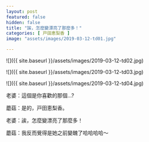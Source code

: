 ```yaml
---
layout: post
featured: false
hidden: false
title: "誒，怎麼變漂亮了那麼多！"
categories: [ 戸田恵梨香 ]
image: "assets/images/2019-03-12-td01.jpg"

---
```

![]({{ site.baseurl }}/assets/images/2019-03-12-td02.jpg)

![]({{ site.baseurl }}/assets/images/2019-03-12-td03.jpg)

![]({{ site.baseurl }}/assets/images/2019-03-12-td04.jpg)

老婆：這個是你喜歡的那個...?

蘑菇：是的，戸田恵梨香。

老婆：誒，怎麼變漂亮了那麼多！

蘑菇：我反而覺得是她之前變醜了哈哈哈哈～
